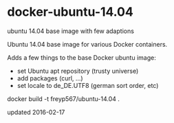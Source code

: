# docker-ubuntu-14.04
ubuntu 14.04 base image with few adaptions

Ubuntu 14.04 base image for various Docker containers.

Adds a few things to the base Docker ubuntu image:

+ set Ubuntu apt repository (trusty universe)
+ add packages (curl, ...)
+ set locale to de_DE.UTF8 (german sort order, etc)

docker build -t freyp567/ubuntu-14.04 .

updated 2016-02-17

